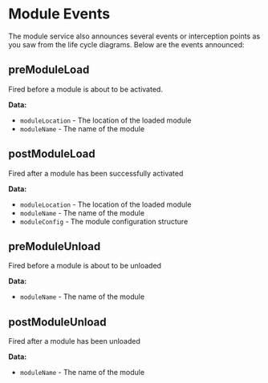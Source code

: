 # Module Events

The module service also announces several events or interception points as you saw from the life cycle diagrams. Below are the events announced:

## preModuleLoad
Fired before a module is about to be activated.

**Data:**
* `moduleLocation` - The location of the loaded module
* `moduleName` - The name of the module

## postModuleLoad
Fired after a module has been successfully activated

**Data:**
* `moduleLocation` - The location of the loaded module
* `moduleName` - The name of the module
* `moduleConfig` - The module configuration structure

## preModuleUnload
Fired before a module is about to be unloaded

**Data:**
* `moduleName` - The name of the module

## postModuleUnload
Fired after a module has been unloaded

**Data:**
* `moduleName` - The name of the module